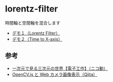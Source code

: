# lorentz-filter

時間軸と空間軸を混合します

- [デモ１（Lorentz Filter）](https://kanade-k-1228.github.io/lorentz-filter/Lorentz/)
- [デモ２（Time to X-axis）](https://kanade-k-1228.github.io/lorentz-filter/t2x/)

## 参考

- [一次元で見る三次元の世界【電子工作】（ニコ動）](https://www.nicovideo.jp/watch/sm13037323)
- [OpenCV.js と Web カメラ画像表示（Qiita）](https://qiita.com/mktshhr/items/ac6351dd056e571715e0)

